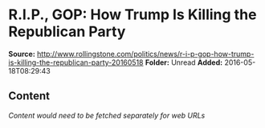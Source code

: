 # R.I.P., GOP: How Trump Is Killing the Republican Party

**Source:** http://www.rollingstone.com/politics/news/r-i-p-gop-how-trump-is-killing-the-republican-party-20160518
**Folder:** Unread
**Added:** 2016-05-18T08:29:43




## Content
*Content would need to be fetched separately for web URLs*

